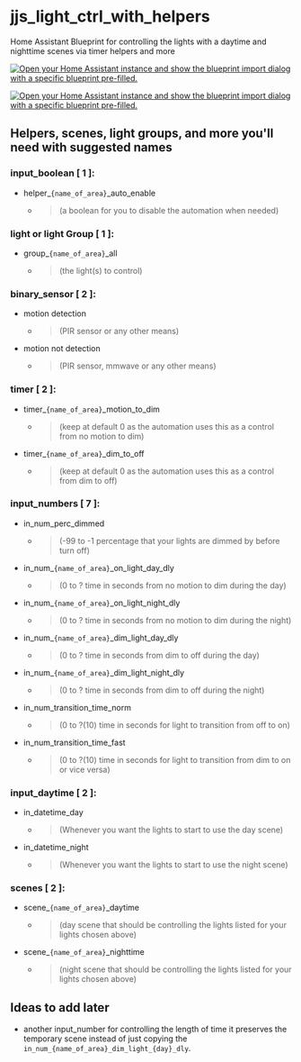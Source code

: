 # jjs_light_ctrl_with_helpers
Home Assistant Blueprint for controlling the lights with a daytime and nighttime scenes via timer helpers and more

[![Open your Home Assistant instance and show the blueprint import dialog with a specific blueprint pre-filled.](https://my.home-assistant.io/badges/blueprint_import.svg)](https://my.home-assistant.io/redirect/blueprint_import/?blueprint_url=https%3A%2F%2Fgithub.com%2FJeffreyjelly%2Fjjs_light_ctrl_with_helpers%2Fblob%2Fmain%2FJJs_light_ctrl_w_helpers.yaml)

<a href="https://my.home-assistant.io/redirect/blueprint_import/?blueprint_url=https%3A%2F%2Fgithub.com%2FJeffreyjelly%2Fjjs_light_ctrl_with_helpers%2Fblob%2Fmain%2FJJs_light_ctrl_w_helpers.yaml" target="_blank"><img src="https://my.home-assistant.io/badges/blueprint_import.svg" alt="Open your Home Assistant instance and show the blueprint import dialog with a specific blueprint pre-filled." /></a>

## Helpers, scenes, light groups, and more you'll need with suggested names

### input_boolean [ 1 ]:
 - helper_`{name_of_area}`_auto_enable
   - > (a boolean for you to disable the automation when needed)

### light or light Group [ 1 ]:
 - group_`{name_of_area}`_all
   - > (the light(s) to control)

### binary_sensor [ 2 ]:
 - motion detection
   - > (PIR sensor or any other means)
 - motion not detection
   - > (PIR sensor, mmwave or any other means)

### timer [ 2 ]:
 - timer_`{name_of_area}`_motion_to_dim
   - > (keep at default 0 as the automation uses this as a control from no motion to dim)
 - timer_`{name_of_area}`_dim_to_off
   - > (keep at default 0 as the automation uses this as a control from dim to off)

### input_numbers [ 7 ]:
 - in_num_perc_dimmed
   - > (-99 to -1  percentage that your lights are dimmed by before turn off)
 - in_num_`{name_of_area}`_on_light_day_dly
   - > (0 to ?  time in seconds from no motion to dim during the day)
 - in_num_`{name_of_area}`_on_light_night_dly
   - > (0 to ?  time in seconds from no motion to dim during the night)
 - in_num_`{name_of_area}`_dim_light_day_dly
   - > (0 to ?  time in seconds from dim to off during the day)
 - in_num_`{name_of_area}`_dim_light_night_dly
   - > (0 to ?  time in seconds from dim to off during the night)
 - in_num_transition_time_norm
   - > (0 to ?(10)  time in seconds for light to transition from off to on)
 - in_num_transition_time_fast
   - > (0 to ?(10)  time in seconds for light to transition from dim to on or vice versa)

### input_daytime [ 2 ]:
 - in_datetime_day
   - > (Whenever you want the lights to start to use the day scene)
 - in_datetime_night
   - > (Whenever you want the lights to start to use the night scene)

### scenes [ 2 ]:
 - scene_`{name_of_area}`_daytime
   - > (day scene that should be controlling the lights listed for your lights chosen above)
 - scene_`{name_of_area}`_nighttime
   - > (night scene that should be controlling the lights listed for your lights chosen above)


## Ideas to add later
 - another input_number for controlling the length of time it preserves the temporary scene instead of just copying the `in_num_{name_of_area}_dim_light_{day}_dly`.
